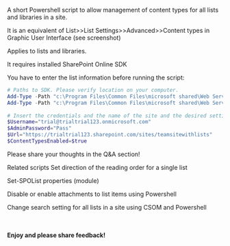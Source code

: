 A short Powershell script to allow management of content types for all lists and libraries in a site.

 

It is an equivalent of List>>List Settings>>Advanced>>Content types in Graphic User Interface (see screenshot)

 



 

 

Applies to lists and libraries.

 

 

It requires installed  SharePoint Online SDK

You have to enter the list information before running the script:

 

 

```PowerShell
# Paths to SDK. Please verify location on your computer. 
Add-Type -Path "c:\Program Files\Common Files\microsoft shared\Web Server Extensions\15\ISAPI\Microsoft.SharePoint.Client.dll"  
Add-Type -Path "c:\Program Files\Common Files\microsoft shared\Web Server Extensions\15\ISAPI\Microsoft.SharePoint.Client.Runtime.dll"  
 
# Insert the credentials and the name of the site and the desired setting: $true for the content types management to be allowed or $false to disable it 
$Username="trial@trialtrial123.onmicrosoft.com" 
$AdminPassword="Pass" 
$Url="https://trialtrial123.sharepoint.com/sites/teamsitewithlists" 
$ContentTypesEnabled=$true 
``` 

Please share your thoughts in the Q&A section!

 

Related scripts
Set direction of the reading order for a single list

Set-SPOList properties (module)

Disable or enable attachments to list items using Powershell

Change search setting for all lists in a site using CSOM and Powershell

<br/><br/>
<b>Enjoy and please share feedback!</b>
